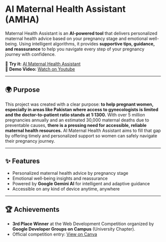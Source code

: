 # AI Maternal Health Assistant (AMHA)

Maternal Health Assistant is an **AI-powered tool** that delivers personalized maternal health advice based on your pregnancy stage and emotional well-being. Using intelligent algorithms, it provides **supportive tips, guidance, and reassurance** to help you navigate every step of your pregnancy journey with confidence.  

🔗 **Try it:** [AI Maternal Health Assistant](https://ai-maternal-health-assistant-amha.vercel.app/)  
🎥 **Demo Video:** [Watch on Youtube](https://youtu.be/SBz6vnONLkc?si=JT2hf2HQYZ1Hlbep)

---

## 🌍 Purpose  
This project was created with a clear purpose: **to help pregnant women, especially in areas like Pakistan where access to gynecologists is limited and the doctor-to-patient ratio stands at 1:1300.** 
With over 5 million pregnancies annually and an estimated 30,000 maternal deaths due to preventable causes, **there is a pressing need for accessible, reliable maternal health resources.**
AI Maternal Health Assistant aims to fill that gap by offering timely and personalized support so women can safely navigate their pregnancy journey.  

---
## ✨ Features  
- Personalized maternal health advice by pregnancy stage  
- Emotional well-being insights and reassurance  
- Powered by **Google Gemini AI** for intelligent and adaptive guidance  
- Accessible on any kind of device anytime, anywhere  

---
## 🏆 Achievements  
-  **3rd Place Winner** at the Web Development Competition organized by **Google Developer Groups on Campus** (University Chapter).  
-  Official competition entry: [View on Canva](https://www.canva.com/design/DAGl2BGoNCo/w3AXNjOQQahJmt0a3mdRtg/view?utm_content=DAGl2BGoNCo&utm_campaign=designshare&utm_medium=link2&utm_source=uniquelinks&utlId=h2cc77e52de)  


